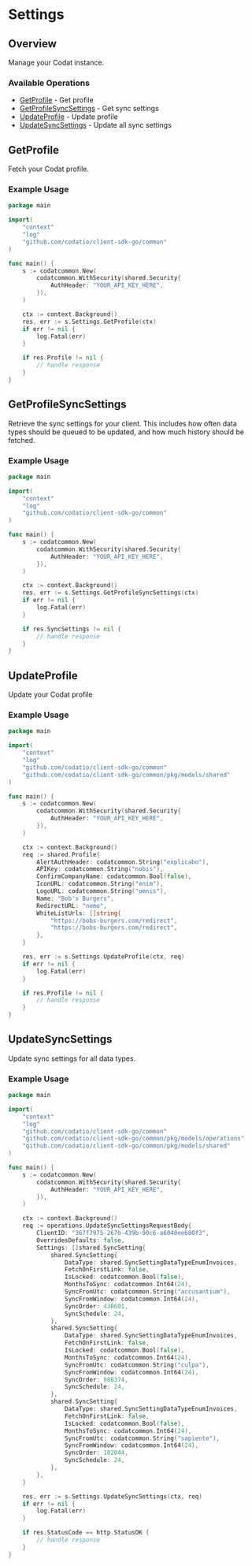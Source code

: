 # Settings

## Overview

Manage your Codat instance.

### Available Operations

* [GetProfile](#getprofile) - Get profile
* [GetProfileSyncSettings](#getprofilesyncsettings) - Get sync settings
* [UpdateProfile](#updateprofile) - Update profile
* [UpdateSyncSettings](#updatesyncsettings) - Update all sync settings

## GetProfile

Fetch your Codat profile.

### Example Usage

```go
package main

import(
	"context"
	"log"
	"github.com/codatio/client-sdk-go/common"
)

func main() {
    s := codatcommon.New(
        codatcommon.WithSecurity(shared.Security{
            AuthHeader: "YOUR_API_KEY_HERE",
        }),
    )

    ctx := context.Background()
    res, err := s.Settings.GetProfile(ctx)
    if err != nil {
        log.Fatal(err)
    }

    if res.Profile != nil {
        // handle response
    }
}
```

## GetProfileSyncSettings

Retrieve the sync settings for your client. This includes how often data types should be queued to be updated, and how much history should be fetched.

### Example Usage

```go
package main

import(
	"context"
	"log"
	"github.com/codatio/client-sdk-go/common"
)

func main() {
    s := codatcommon.New(
        codatcommon.WithSecurity(shared.Security{
            AuthHeader: "YOUR_API_KEY_HERE",
        }),
    )

    ctx := context.Background()
    res, err := s.Settings.GetProfileSyncSettings(ctx)
    if err != nil {
        log.Fatal(err)
    }

    if res.SyncSettings != nil {
        // handle response
    }
}
```

## UpdateProfile

Update your Codat profile

### Example Usage

```go
package main

import(
	"context"
	"log"
	"github.com/codatio/client-sdk-go/common"
	"github.com/codatio/client-sdk-go/common/pkg/models/shared"
)

func main() {
    s := codatcommon.New(
        codatcommon.WithSecurity(shared.Security{
            AuthHeader: "YOUR_API_KEY_HERE",
        }),
    )

    ctx := context.Background()    
    req := shared.Profile{
        AlertAuthHeader: codatcommon.String("explicabo"),
        APIKey: codatcommon.String("nobis"),
        ConfirmCompanyName: codatcommon.Bool(false),
        IconURL: codatcommon.String("enim"),
        LogoURL: codatcommon.String("omnis"),
        Name: "Bob's Burgers",
        RedirectURL: "nemo",
        WhiteListUrls: []string{
            "https://bobs-burgers.com/redirect",
            "https://bobs-burgers.com/redirect",
        },
    }

    res, err := s.Settings.UpdateProfile(ctx, req)
    if err != nil {
        log.Fatal(err)
    }

    if res.Profile != nil {
        // handle response
    }
}
```

## UpdateSyncSettings

Update sync settings for all data types.

### Example Usage

```go
package main

import(
	"context"
	"log"
	"github.com/codatio/client-sdk-go/common"
	"github.com/codatio/client-sdk-go/common/pkg/models/operations"
	"github.com/codatio/client-sdk-go/common/pkg/models/shared"
)

func main() {
    s := codatcommon.New(
        codatcommon.WithSecurity(shared.Security{
            AuthHeader: "YOUR_API_KEY_HERE",
        }),
    )

    ctx := context.Background()    
    req := operations.UpdateSyncSettingsRequestBody{
        ClientID: "367f7975-267b-439b-90c6-a6040ee680f3",
        OverridesDefaults: false,
        Settings: []shared.SyncSetting{
            shared.SyncSetting{
                DataType: shared.SyncSettingDataTypeEnumInvoices,
                FetchOnFirstLink: false,
                IsLocked: codatcommon.Bool(false),
                MonthsToSync: codatcommon.Int64(24),
                SyncFromUtc: codatcommon.String("accusantium"),
                SyncFromWindow: codatcommon.Int64(24),
                SyncOrder: 438601,
                SyncSchedule: 24,
            },
            shared.SyncSetting{
                DataType: shared.SyncSettingDataTypeEnumInvoices,
                FetchOnFirstLink: false,
                IsLocked: codatcommon.Bool(false),
                MonthsToSync: codatcommon.Int64(24),
                SyncFromUtc: codatcommon.String("culpa"),
                SyncFromWindow: codatcommon.Int64(24),
                SyncOrder: 988374,
                SyncSchedule: 24,
            },
            shared.SyncSetting{
                DataType: shared.SyncSettingDataTypeEnumInvoices,
                FetchOnFirstLink: false,
                IsLocked: codatcommon.Bool(false),
                MonthsToSync: codatcommon.Int64(24),
                SyncFromUtc: codatcommon.String("sapiente"),
                SyncFromWindow: codatcommon.Int64(24),
                SyncOrder: 102044,
                SyncSchedule: 24,
            },
        },
    }

    res, err := s.Settings.UpdateSyncSettings(ctx, req)
    if err != nil {
        log.Fatal(err)
    }

    if res.StatusCode == http.StatusOK {
        // handle response
    }
}
```
